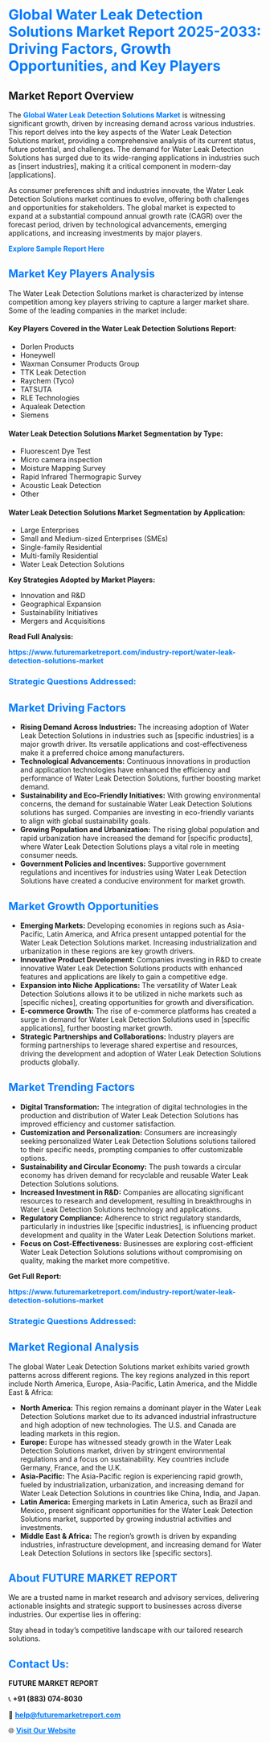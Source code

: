 <h1 style="color: #007BFF;">Global Water Leak Detection Solutions Market Report 2025-2033: Driving Factors, Growth Opportunities, and Key Players</h1>

<section id="overview">
<h2>Market Report Overview</h2>
<p>The <a href="https://www.futuremarketreport.com/industry-report/water-leak-detection-solutions-market" style="color: #007BFF; text-decoration: none;"><strong>Global Water Leak Detection Solutions Market</strong></a> is witnessing significant growth, driven by increasing demand across various industries. This report delves into the key aspects of the Water Leak Detection Solutions market, providing a comprehensive analysis of its current status, future potential, and challenges. The demand for Water Leak Detection Solutions has surged due to its wide-ranging applications in industries such as [insert industries], making it a critical component in modern-day [applications].</p>
<p>As consumer preferences shift and industries innovate, the Water Leak Detection Solutions market continues to evolve, offering both challenges and opportunities for stakeholders. The global market is expected to expand at a substantial compound annual growth rate (CAGR) over the forecast period, driven by technological advancements, emerging applications, and increasing investments by major players.</p>
</section>

<section id="overview">
<p><a href="https://www.futuremarketreport.com/request-sample/reportId=113179" style="color: #007BFF; text-decoration: none;"><strong>Explore Sample Report Here</strong></a></p>
</section>

<section id="key-players">
<h2 style="color: #007BFF;">Market Key Players Analysis</h2>
<p>The Water Leak Detection Solutions market is characterized by intense competition among key players striving to capture a larger market share. Some of the leading companies in the market include:</p>
<h4>Key Players Covered in the Water Leak Detection Solutions Report:</h4>
<ul><li>Dorlen Products</li><li>Honeywell</li><li>Waxman Consumer Products Group</li><li>TTK Leak Detection</li><li>Raychem (Tyco)</li><li>TATSUTA</li><li>RLE Technologies</li><li>Aqualeak Detection</li><li>Siemens</li></ul>
<h4>Water Leak Detection Solutions Market Segmentation by Type:</h4>
<ul><li>Fluorescent Dye Test</li><li>Micro camera inspection</li><li>Moisture Mapping Survey</li><li>Rapid Infrared Thermograpic Survey</li><li>Acoustic Leak Detection</li><li>Other</li></ul>

<h4>Water Leak Detection Solutions Market Segmentation by Application:</h4>
<ul><li>Large Enterprises</li><li>Small and Medium-sized Enterprises (SMEs)</li><li>Single-family Residential</li><li>Multi-family Residential</li><li>Water Leak Detection Solutions</li></ul>
<p><strong>Key Strategies Adopted by Market Players:</strong></p>
<ul>
<li>Innovation and R&D</li>
<li>Geographical Expansion</li>
<li>Sustainability Initiatives</li>
<li>Mergers and Acquisitions</li>
</ul>
</section>

<section>
<p><strong>Read Full Analysis: </strong></p><a href="https://www.futuremarketreport.com/industry-report/water-leak-detection-solutions-market" style="color: #007BFF; text-decoration: none;"><strong>https://www.futuremarketreport.com/industry-report/water-leak-detection-solutions-market</strong></a>
<h3 style="color: #007BFF;">Strategic Questions Addressed:</h3>
</section>

<section id="driving-factors">
<h2 style="color: #007BFF;">Market Driving Factors</h2>
<ul>
<li><strong>Rising Demand Across Industries:</strong> The increasing adoption of Water Leak Detection Solutions in industries such as [specific industries] is a major growth driver. Its versatile applications and cost-effectiveness make it a preferred choice among manufacturers.</li>
<li><strong>Technological Advancements:</strong> Continuous innovations in production and application technologies have enhanced the efficiency and performance of Water Leak Detection Solutions, further boosting market demand.</li>
<li><strong>Sustainability and Eco-Friendly Initiatives:</strong> With growing environmental concerns, the demand for sustainable Water Leak Detection Solutions solutions has surged. Companies are investing in eco-friendly variants to align with global sustainability goals.</li>
<li><strong>Growing Population and Urbanization:</strong> The rising global population and rapid urbanization have increased the demand for [specific products], where Water Leak Detection Solutions plays a vital role in meeting consumer needs.</li>
<li><strong>Government Policies and Incentives:</strong> Supportive government regulations and incentives for industries using Water Leak Detection Solutions have created a conducive environment for market growth.</li>
</ul>
</section>

<section id="growth-opportunities">
<h2 style="color: #007BFF;">Market Growth Opportunities</h2>
<ul>
<li><strong>Emerging Markets:</strong> Developing economies in regions such as Asia-Pacific, Latin America, and Africa present untapped potential for the Water Leak Detection Solutions market. Increasing industrialization and urbanization in these regions are key growth drivers.</li>
<li><strong>Innovative Product Development:</strong> Companies investing in R&D to create innovative Water Leak Detection Solutions products with enhanced features and applications are likely to gain a competitive edge.</li>
<li><strong>Expansion into Niche Applications:</strong> The versatility of Water Leak Detection Solutions allows it to be utilized in niche markets such as [specific niches], creating opportunities for growth and diversification.</li>
<li><strong>E-commerce Growth:</strong> The rise of e-commerce platforms has created a surge in demand for Water Leak Detection Solutions used in [specific applications], further boosting market growth.</li>
<li><strong>Strategic Partnerships and Collaborations:</strong> Industry players are forming partnerships to leverage shared expertise and resources, driving the development and adoption of Water Leak Detection Solutions products globally.</li>
</ul>
</section>

<section id="trending-factors">
<h2 style="color: #007BFF;">Market Trending Factors</h2>
<ul>
<li><strong>Digital Transformation:</strong> The integration of digital technologies in the production and distribution of Water Leak Detection Solutions has improved efficiency and customer satisfaction.</li>
<li><strong>Customization and Personalization:</strong> Consumers are increasingly seeking personalized Water Leak Detection Solutions solutions tailored to their specific needs, prompting companies to offer customizable options.</li>
<li><strong>Sustainability and Circular Economy:</strong> The push towards a circular economy has driven demand for recyclable and reusable Water Leak Detection Solutions solutions.</li>
<li><strong>Increased Investment in R&D:</strong> Companies are allocating significant resources to research and development, resulting in breakthroughs in Water Leak Detection Solutions technology and applications.</li>
<li><strong>Regulatory Compliance:</strong> Adherence to strict regulatory standards, particularly in industries like [specific industries], is influencing product development and quality in the Water Leak Detection Solutions market.</li>
<li><strong>Focus on Cost-Effectiveness:</strong> Businesses are exploring cost-efficient Water Leak Detection Solutions solutions without compromising on quality, making the market more competitive.</li>
</ul>
</section>

<section>
<p><strong>Get Full Report: </strong></p><a href="https://www.futuremarketreport.com/industry-report/water-leak-detection-solutions-market" style="color: #007BFF; text-decoration: none;"><strong>https://www.futuremarketreport.com/industry-report/water-leak-detection-solutions-market</strong></a>
<h3 style="color: #007BFF;">Strategic Questions Addressed:</h3>
</section>


<section id="regional-analysis">
<h2 style="color: #007BFF;">Market Regional Analysis</h2>
<p>The global Water Leak Detection Solutions market exhibits varied growth patterns across different regions. The key regions analyzed in this report include North America, Europe, Asia-Pacific, Latin America, and the Middle East & Africa:</p>
<ul>
<li><strong>North America:</strong> This region remains a dominant player in the Water Leak Detection Solutions market due to its advanced industrial infrastructure and high adoption of new technologies. The U.S. and Canada are leading markets in this region.</li>
<li><strong>Europe:</strong> Europe has witnessed steady growth in the Water Leak Detection Solutions market, driven by stringent environmental regulations and a focus on sustainability. Key countries include Germany, France, and the U.K.</li>
<li><strong>Asia-Pacific:</strong> The Asia-Pacific region is experiencing rapid growth, fueled by industrialization, urbanization, and increasing demand for Water Leak Detection Solutions in countries like China, India, and Japan.</li>
<li><strong>Latin America:</strong> Emerging markets in Latin America, such as Brazil and Mexico, present significant opportunities for the Water Leak Detection Solutions market, supported by growing industrial activities and investments.</li>
<li><strong>Middle East & Africa:</strong> The region’s growth is driven by expanding industries, infrastructure development, and increasing demand for Water Leak Detection Solutions in sectors like [specific sectors].</li>
</ul>
</section>

<footer>
<h2 style="color: #007BFF;">About FUTURE MARKET REPORT</h2>
<p>We are a trusted name in market research and advisory services, delivering actionable insights and strategic support to businesses across diverse industries. Our expertise lies in offering:</p>

<p>Stay ahead in today’s competitive landscape with our tailored research solutions.</p>

<h2 style="color: #007BFF;">Contact Us:</h2>
<p><strong>FUTURE MARKET REPORT</strong></p>
<p>📞 <strong>+91 (883) 074-8030</strong></p>
<p>📧 <strong><a href="mailto:help@futuremarketreport.com" style="color: #007BFF;">help@futuremarketreport.com</a></strong></p>
<p>🌐 <strong><a href="https://www.futuremarketreport.com/" style="color: #007BFF;">Visit Our Website</a></strong></p>
</footer>